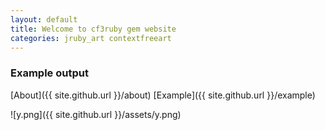 ```yaml
---
layout: default
title: Welcome to cf3ruby gem website
categories: jruby_art contextfreeart
---
```


### Example output
[About]({{ site.github.url }}/about) [Example]({{ site.github.url }}/example)

![y.png]({{ site.github.url }}/assets/y.png)
